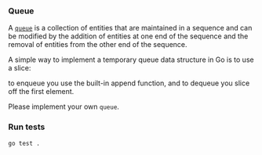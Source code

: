 ### Queue

A [`queue`](https://en.wikipedia.org/wiki/Queue_(abstract_data_type)) is a collection of entities that are maintained in a sequence and can be modified by the addition of entities at one end of the sequence and the removal of entities from the other end of the sequence.

A simple way to implement a temporary queue data structure in Go is to use a slice:

to enqueue you use the built-in append function, and
to dequeue you slice off the first element.

Please implement your own `queue`.

### Run tests

```
go test .
```

